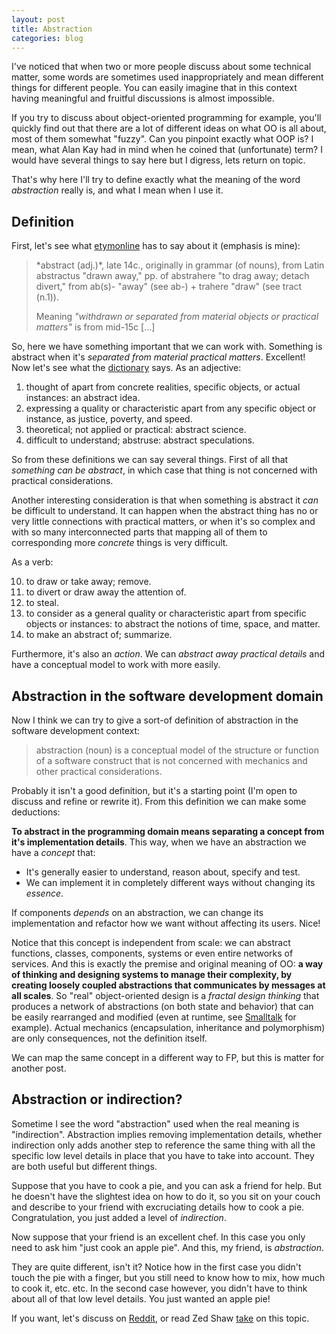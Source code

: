 ```yaml
---
layout: post
title: Abstraction
categories: blog
---
```


I've noticed that when two or more people discuss about some technical matter, some words are sometimes used inappropriately and mean different things for different people. You can easily imagine that in this context having meaningful and fruitful discussions is almost impossible.

If you try to discuss about object-oriented programming for example, you'll quickly find out that there are a lot of different ideas on what OO is all about, most of them somewhat "fuzzy". Can you pinpoint exactly what OOP is? I mean, what Alan Kay had in mind when he coined that (unfortunate) term? I would have several things to say here but I digress, lets return on topic.

That's why here I'll try to define exactly what the meaning of the word *abstraction* really is, and what I mean when I use it.

## Definition ##

First, let's see what [etymonline](http://www.etymonline.com/index.php?term=abstract) has to say about it (emphasis is mine):

<blockquote> 
*abstract (adj.)*, late 14c., originally in grammar (of nouns), from Latin abstractus "drawn away," pp. of abstrahere "to drag away; detach divert," from ab(s)- "away" (see ab-) + trahere "draw" (see tract (n.1)).   

Meaning *"withdrawn or separated from material objects or practical matters"* is from mid-15c [...]
</blockquote>

So, here we have something important that we can work with. Something is abstract when it's *separated from material practical matters*. Excellent! Now let's see what the [dictionary](http://dictionary.reference.com/browse/abstract) says. As an adjective:

1. thought of apart from concrete realities, specific objects, or actual instances: an abstract idea.
2. expressing a quality or characteristic apart from any specific object or instance, as justice, poverty,  and speed.
3. theoretical; not applied or practical: abstract science.
4. difficult to understand; abstruse: abstract speculations. 

So from these definitions we can say several things. First of all that *something can be abstract*, in which case that thing is not concerned with practical considerations. 

Another interesting consideration is that when something is abstract it *can* be difficult to understand. It can happen when the abstract thing has no or very little connections with practical matters, or when it's so complex and with so many interconnected parts that mapping all of them to corresponding more *concrete* things is very difficult.

As a verb:

10. to draw or take away; remove.
11. to divert or draw away the attention of.
12. to steal.
13. to consider as a general quality or characteristic apart from specific objects or instances: to abstract the notions of time, space, and matter.
14. to make an abstract of; summarize. 

Furthermore, it's also an *action*. We can *abstract away practical details* and have a conceptual model to work with more easily.

## Abstraction in the software development domain 

Now I think we can try to give a sort-of definition of abstraction in the software development context:

> abstraction (noun) is a conceptual model of the structure or function of a software construct that is not concerned with mechanics and other practical considerations.

Probably it isn't a good definition, but it's a starting point (I'm open to discuss and refine or rewrite it). From this definition we can make some deductions:

**To abstract in the programming domain means separating a concept from it's implementation details**. This way, when we have an abstraction we have a *concept* that:

* It's generally easier to understand, reason about, specify and test.
* We can implement it in completely different ways without changing its *essence*.

If components *depends* on an abstraction, we can change its implementation and refactor how we want without affecting its users. Nice!

Notice that this concept is independent from scale: we can abstract functions, classes, components, systems or even entire networks of services. And this is exactly the premise and original meaning of OO: **a way of thinking and designing systems to manage their complexity, by creating loosely coupled abstractions that communicates by messages at all scales**. So "real" object-oriented design is a *fractal design thinking* that produces a network of abstractions (on both state and behavior) that can be easily rearranged and modified (even at runtime, see [Smalltalk](http://en.wikipedia.org/wiki/Smalltalk) for example). Actual mechanics (encapsulation, inheritance and polymorphism) are only consequences, not the definition itself.

We can map the same concept in a different way to FP, but this is matter for another post.

## Abstraction or indirection?

Sometime I see the word "abstraction" used when the real meaning is "indirection". Abstraction implies removing implementation details, whether indirection only adds another step to reference the same thing with all the specific low level details in place that you have to take into account. They are both useful but different things.

Suppose that you have to cook a pie, and you can ask a friend for help. But he doesn't have the slightest idea on how to do it, so you sit on your couch and describe to your friend with excruciating details how to cook a pie. Congratulation, you just added a level of *indirection*.

Now suppose that your friend is an excellent chef. In this case you only need to ask him "just cook an apple pie". And this, my friend, is *abstraction*.

They are quite different, isn't it? Notice how in the first case you didn't touch the pie with a finger, but you still need to know how to mix, how much to cook it, etc. etc. In the second case however, you didn't have to think about all of that low level details. You just wanted an apple pie!

If you want, let's discuss on [Reddit](http://www.reddit.com/r/programming/comments/19a8qq/what_is_abstraction/), or read Zed Shaw [take](http://zedshaw.com/essays/indirection_is_not_abstraction.html) on this topic.
